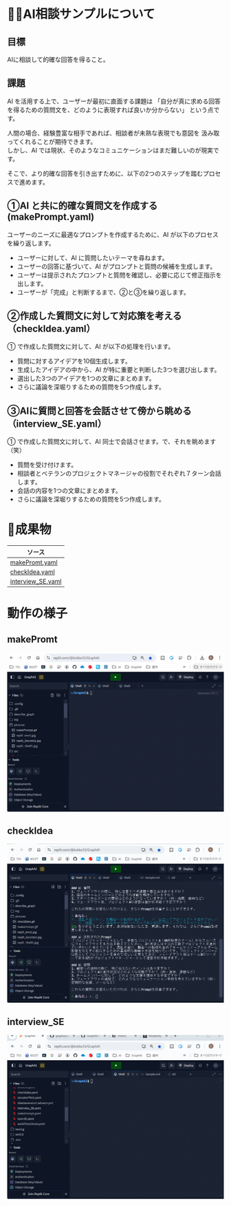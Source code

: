 # :man_health_worker:AI相談サンプルについて

## 目標

AIに相談して的確な回答を得ること。

## 課題
AI を活用する上で、ユーザーが最初に直面する課題は
「自分が真に求める回答を得るための質問文を、どのように表現すれば良いか分からない」
という点です。

人間の場合、経験豊富な相手であれば、相談者が未熟な表現でも意図を
汲み取ってくれることが期待できます。<br>
しかし、AI では現状、そのようなコミュニケーションはまだ難しいのが現実です。

そこで、より的確な回答を引き出すために、以下の2つのステップを踏むプロセスで進めます。

## ①AI と共に的確な質問文を作成する (makePrompt.yaml)
ユーザーのニーズに最適なプロンプトを作成するために、AI が以下のプロセスを繰り返します。

- ユーザーに対して、AI に質問したいテーマを尋ねます。
- ユーザーの回答に基づいて、AI がプロンプトと質問の候補を生成します。
- ユーザーは提示されたプロンプトと質問を確認し、必要に応じて修正指示を出します。
- ユーザーが「完成」と判断するまで、②と③を繰り返します。

## ②作成した質問文に対して対応策を考える（checkIdea.yaml）
① で作成した質問文に対して、AI が以下の処理を行います。

- 質問に対するアイデアを10個生成します。
- 生成したアイデアの中から、AI が特に重要と判断した3つを選び出します。
- 選出した3つのアイデアを1つの文章にまとめます。
- さらに議論を深堀りするための質問を5つ作成します。

## ③AIに質問と回答を会話させて傍から眺める（interview_SE.yaml）
① で作成した質問文に対して、AI 同士で会話させます。で、それを眺めます（笑）

- 質問を受け付けます。
- 相談者とベテランのプロジェクトマネージャの役割でそれぞれ７ターン会話します。
- 会話の内容を1つの文章にまとめます。
- さらに議論を深堀りするための質問を5つ作成します。

# :abcd:成果物

|ソース|
|----------------------|
| [makePromt.yaml](src/makePrompt.yaml)|
| [checkIdea.yaml](src/checkIdea.yaml)|
| [interview_SE.yaml](src/interview_SE.yaml)|


# 動作の様子
## makePromt
![makePromt](pictures/makePrompt.gif)

## checkIdea
![checkIdea](pictures/checkIdea.gif)

## interview_SE
![interview_SE](pictures/interview_SE.gif)